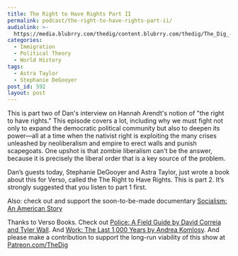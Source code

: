 ```yaml
---
title: The Right to Have Rights Part II
permalink: podcast/the-right-to-have-rights-part-ii/
audiolink: >-
  https://media.blubrry.com/thedig/content.blubrry.com/thedig/The_Dig_-_EP_108_-_DeGooyerTaylor.mp3
categories:
  - Immigration
  - Political Theory
  - World History
tags:
  - Astra Taylor
  - Stephanie DeGooyer
post_id: 592
layout: post
---
```


This is part two of Dan's interview on Hannah Arendt's notion of "the right to have rights." This episode covers a lot, including why we must fight not only to expand the democratic political community but also to deepen its power—all at a time when the nativist right is exploiting the many crises unleashed by neoliberalism and empire to erect walls and punish scapegoats. One upshot is that zombie liberalism can't be the answer, because it is precisely the liberal order that is a key source of the problem.

Dan’s guests today, Stephanie DeGooyer and Astra Taylor, just wrote a book about this for Verso, called the The Right to Have Rights. This is part 2. It’s strongly suggested that you listen to part 1 first.

Also: check out and support the soon-to-be-made documentary [Socialism: An American Story](https://www.kickstarter.com/projects/socialismmovie/socialism-an-american-story)

Thanks to Verso Books. Check out [Police: A Field Guide by David Correia and Tyler Wall](versobooks.com/books/2530-police). And [Work: The Last 1,000 Years by Andrea Komlosy](versobooks.com/books/2608-work). And please make a contribution to support the long-run viability of this show at [Patreon.com/TheDig](http://www.patreon.com/TheDig)

